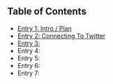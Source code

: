 ## Table of Contents

+ [Entry 1: Intro / Plan](entries/entry_one.md)
+ [Entry 2: Connecting To Twitter](entries/entry_two.md)
+ [Entry 3:](entries/entry_three.md)
+ Entry 4:
+ Entry 5:
+ Entry 6: 
+ Entry 7: